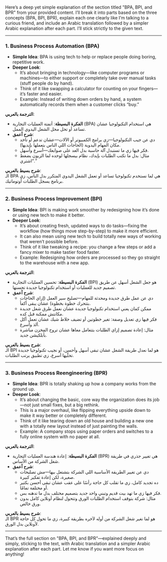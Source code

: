 Here’s a deep yet simple explanation of the section titled "BPA, BPI, and BPR" from your provided content. I’ll break it into parts based on the three concepts (BPA, BPI, BPR), explain each one clearly like I’m talking to a curious friend, and include an Arabic translation followed by a simpler Arabic explanation after each part. I’ll stick strictly to the given text.

---

### 1. Business Process Automation (BPA)
- **Simple Idea**: BPA is using tech to help or replace people doing boring, repetitive work.
- **Deeper Look**: 
  - It’s about bringing in technology—like computer programs or machines—to either support or completely take over manual tasks (stuff people do by hand).
  - Think of it like swapping a calculator for counting on your fingers—it’s faster and easier.
  - Example: Instead of writing down orders by hand, a system automatically records them when a customer clicks “buy.”

**الترجمة بالعربي**:  
- **الفكرة البسيطة**: أتمتة العمليات التجارية (BPA) هي استخدام التكنولوجيا عشان تساعد أو تحل محل الشغل اليدوي الممل.
- **شرح أعمق**: 
  - دي عن جيب التكنولوجيا—زي برامج الكمبيوتر أو الآلات—عشان تدعم أو تاخد مكان المهام اليدوية (الحاجات اللي الناس بتعملها بإيديها).
  - فكر فيها زي ما تستبدل آلة حاسبة بدل العد على صوابعك—أسرع وأسهل.
  - مثال: بدل ما تكتب الطلبات بإيدك، نظام بيسجلها لوحده لما الزبون يضغط “اشتري.”

**شرح بسيط بالعربي**:  
الـ BPA هي لما نستخدم تكنولوجيا تساعد أو تعمل الشغل اليدوي المتكرر بدل الناس، زي برنامج يسجل الطلبات أوتوماتيك.

---

### 2. Business Process Improvement (BPI)
- **Simple Idea**: BPI is making work smoother by redesigning how it’s done or using new tech to make it better.
- **Deeper Look**: 
  - It’s about creating fresh, updated ways to do tasks—fixing the workflow (how things move step-by-step) to make it more efficient.
  - It can also mean using new tech to build totally new ways of working that weren’t possible before.
  - Think of it like tweaking a recipe: you change a few steps or add a fancy mixer to make tastier food faster.
  - Example: Redesigning how orders are processed so they go straight to the warehouse with a new app.

**الترجمة بالعربي**:  
- **الفكرة البسيطة**: تحسين العمليات التجارية (BPI) هو جعل الشغل أسهل عن طريق تصميم جديد للعمليات أو استخدام تكنولوجيا جديدة تحسنها.
- **شرح أعمق**: 
  - دي عن عمل طرق جديدة ومحدثة للمهام—تصليح سير العمل (إزاي الحاجات بتتحرك خطوة بخطوة) عشان يبقى أكفأ.
  - ممكن كمان يعني استخدام تكنولوجيا جديدة عشان نعمل طرق شغل جديدة مكانتش ممكنة قبل كده.
  - فكر فيها زي تعديل وصفة: تغير خطوتين أو تضيف خلاط شيك عشان تعمل أكل ألذ وأسرع.
  - مثال: إعادة تصميم إزاي الطلبات بتتعامل معاها عشان تروح المخزن مباشرة بأبلكيشن جديد.

**شرح بسيط بالعربي**:  
الـ BPI هو لما نعدل طريقة الشغل عشان تبقى أسهل وأحسن، أو نجيب تكنولوجيا جديدة تخلّيها أسرع، زي تطبيق يرتب الطلبات.

---

### 3. Business Process Reengineering (BPR)
- **Simple Idea**: BPR is totally shaking up how a company works from the ground up.
- **Deeper Look**: 
  - It’s about changing the basic, core way the organization does its job—not just small fixes, but a big rethink.
  - This is a major overhaul, like flipping everything upside down to make it way better or completely different.
  - Think of it like tearing down an old house and building a new one with a totally new layout instead of just painting the walls.
  - Example: A company stops using paper orders and switches to a fully online system with no paper at all.

**الترجمة بالعربي**:  
- **الفكرة البسيطة**: إعادة هندسة العمليات التجارية (BPR) هي تغيير جذري في طريقة شغل الشركة من الأساس.
- **شرح أعمق**: 
  - دي عن تغيير الطريقة الأساسية اللي الشركة بتشتغل بيها—مش تصليحات صغيرة، لكن إعادة تفكير كبيرة.
  - ده تجديد كامل، زي ما تقلب كل حاجة رأسًا على عقب عشان تبقى أحسن بكتير أو مختلفة تمامًا.
  - فكر فيها زي ما تهد بيت قديم وتبني واحد جديد بتصميم مختلف بدل ما تدهنه بس.
  - مثال: شركة بتوقف استخدام الطلبات الورق وتتحول لنظام أونلاين كامل بدون ورق خالص.

**شرح بسيط بالعربي**:  
الـ BPR هو لما نغير شغل الشركة من أوله لآخره بطريقة كبيرة، زي ما تحول كل حاجة لأونلاين بدل الورق.

---

That’s the full section on "BPA, BPI, and BPR"—explained deeply and simply, sticking to the text, with Arabic translation and a simpler Arabic explanation after each part. Let me know if you want more focus on anything!